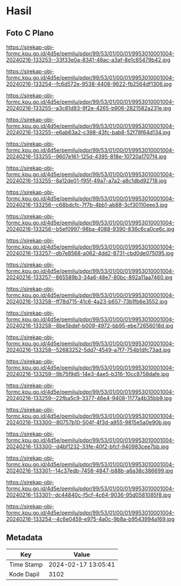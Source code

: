# Hasil

## Foto C Plano

https://sirekap-obj-formc.kpu.go.id/4d5e/pemilu/pdpr/99/53/01/00/01/9953010001004-20240216-133253--33f33e0a-8341-48ac-a3af-8e1c65479b42.jpg

https://sirekap-obj-formc.kpu.go.id/4d5e/pemilu/pdpr/99/53/01/00/01/9953010001004-20240216-133254--fc6d572e-9538-4408-9622-fb2564df1306.jpg

https://sirekap-obj-formc.kpu.go.id/4d5e/pemilu/pdpr/99/53/01/00/01/9953010001004-20240216-133255--a3c81d93-9f2e-4265-b906-2821582a231e.jpg

https://sirekap-obj-formc.kpu.go.id/4d5e/pemilu/pdpr/99/53/01/00/01/9953010001004-20240216-133255--e6ab63a2-c398-43fc-bab8-52f78f64d134.jpg

https://sirekap-obj-formc.kpu.go.id/4d5e/pemilu/pdpr/99/53/01/00/01/9953010001004-20240216-133255--9607e161-125d-4395-818e-10720a1707f4.jpg

https://sirekap-obj-formc.kpu.go.id/4d5e/pemilu/pdpr/99/53/01/00/01/9953010001004-20240216-133255--8a12de01-f95f-49a7-a7a2-a8c1dbd92718.jpg

https://sirekap-obj-formc.kpu.go.id/4d5e/pemilu/pdpr/99/53/01/00/01/9953010001004-20240216-133256--c68bdcfc-7f7b-4bb1-ab88-3cf30110eee3.jpg

https://sirekap-obj-formc.kpu.go.id/4d5e/pemilu/pdpr/99/53/01/00/01/9953010001004-20240216-133256--b5ef0997-98ba-4088-9390-836c6ca0ce6c.jpg

https://sirekap-obj-formc.kpu.go.id/4d5e/pemilu/pdpr/99/53/01/00/01/9953010001004-20240216-133257--db7e8568-a062-4dd2-8731-cbd0de075095.jpg

https://sirekap-obj-formc.kpu.go.id/4d5e/pemilu/pdpr/99/53/01/00/01/9953010001004-20240216-133257--865589b3-34a6-48e7-80bc-892a11aa7460.jpg

https://sirekap-obj-formc.kpu.go.id/4d5e/pemilu/pdpr/99/53/01/00/01/9953010001004-20240216-133258--ff78d715-41c6-4a23-b657-73b1fb6e3552.jpg

https://sirekap-obj-formc.kpu.go.id/4d5e/pemilu/pdpr/99/53/01/00/01/9953010001004-20240216-133258--8be5bdef-b009-4972-bb95-ebe72656018d.jpg

https://sirekap-obj-formc.kpu.go.id/4d5e/pemilu/pdpr/99/53/01/00/01/9953010001004-20240216-133258--52683252-5dd7-4549-a7f7-754b1dfc73ad.jpg

https://sirekap-obj-formc.kpu.go.id/4d5e/pemilu/pdpr/99/53/01/00/01/9953010001004-20240216-133259--9b75f9d5-14e3-4ae5-b316-10cc8758dafe.jpg

https://sirekap-obj-formc.kpu.go.id/4d5e/pemilu/pdpr/99/53/01/00/01/9953010001004-20240216-133259--22fba5c9-3377-46e4-9408-1177a4b35bb9.jpg

https://sirekap-obj-formc.kpu.go.id/4d5e/pemilu/pdpr/99/53/01/00/01/9953010001004-20240216-133300--80757b10-504f-4f3d-a955-9815e5a0e90b.jpg

https://sirekap-obj-formc.kpu.go.id/4d5e/pemilu/pdpr/99/53/01/00/01/9953010001004-20240216-133300--d4bf1232-33fe-40f2-bfcf-940983cee7bb.jpg

https://sirekap-obj-formc.kpu.go.id/4d5e/pemilu/pdpr/99/53/01/00/01/9953010001004-20240216-133301--14c37edb-7458-4847-b88b-a6a38c386699.jpg

https://sirekap-obj-formc.kpu.go.id/4d5e/pemilu/pdpr/99/53/01/00/01/9953010001004-20240216-133301--dc44840c-f5cf-4c64-9036-95d0581085f8.jpg

https://sirekap-obj-formc.kpu.go.id/4d5e/pemilu/pdpr/99/53/01/00/01/9953010001004-20240216-133254--4c6e0459-e975-4a0c-9b8a-b9543994a169.jpg


## Metadata

| Key        | Value               |
| ---------- | ------------------- |
| Time Stamp | 2024-02-17 13:05:41 |
| Kode Dapil | 3102                |



